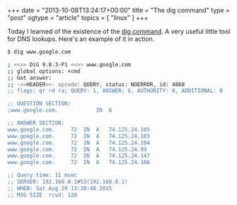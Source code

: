 +++
date = "2013-10-08T13:24:17+00:00"
title = "The dig command"
type = "post"
ogtype = "article"
topics = [ "linux" ]
+++

Today I learned of the existence of the [dig command](http://linux.die.net/man/1/dig). A very useful little tool for DNS lookups. Here's an example of it in action.

```bash
$ dig www.google.com

; <<>> DiG 9.8.3-P1 <<>> www.google.com
;; global options: +cmd
;; Got answer:
;; ->>HEADER<<- opcode: QUERY, status: NOERROR, id: 4868
;; flags: qr rd ra; QUERY: 1, ANSWER: 6, AUTHORITY: 0, ADDITIONAL: 0

;; QUESTION SECTION:
;www.google.com.			IN	A

;; ANSWER SECTION:
www.google.com.		72	IN	A	74.125.24.105
www.google.com.		72	IN	A	74.125.24.103
www.google.com.		72	IN	A	74.125.24.104
www.google.com.		72	IN	A	74.125.24.99
www.google.com.		72	IN	A	74.125.24.147
www.google.com.		72	IN	A	74.125.24.106

;; Query time: 11 msec
;; SERVER: 192.168.0.1#53(192.168.0.1)
;; WHEN: Sat Aug 29 13:38:48 2015
;; MSG SIZE  rcvd: 128
```
